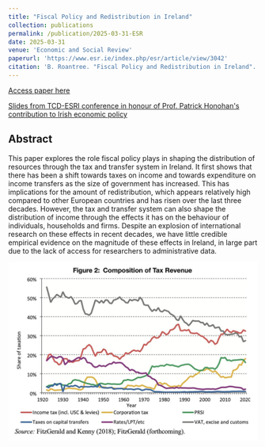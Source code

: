 ```yaml
---
title: "Fiscal Policy and Redistribution in Ireland"
collection: publications
permalink: /publication/2025-03-31-ESR
date: 2025-03-31
venue: 'Economic and Social Review'
paperurl: 'https://www.esr.ie/index.php/esr/article/view/3042'
citation: 'B. Roantree. "Fiscal Policy and Redistribution in Ireland". Economic and Social Review , 56(1); 3-29. 2025.'
---
```

[Access paper here](https://www.esr.ie/index.php/esr/article/view/3042)

[Slides from TCD-ESRI conference in honour of Prof. Patrick Honohan's contribution to Irish economic policy](/files/WPs/TEP0824_slides.pdf) 


## Abstract
This paper explores the role fiscal policy plays in shaping the distribution of resources through the tax and transfer system in Ireland. It first shows that there has been a shift towards taxes on income and towards expenditure on income transfers as the size of government has increased. This has implications for the amount of redistribution, which appears relatively high compared to other European countries and has risen over the last three decades. However, the tax and transfer system can also shape the distribution of income through the effects it has on the behaviour of individuals, households and firms. Despite an explosion of international research on these effects in recent decades, we have little credible empirical evidence on the magnitude of these effects in Ireland, in large part due to the lack of access for researchers to administrative data.

![figure](/files/figures/2025-esr-fig2.jpeg)




